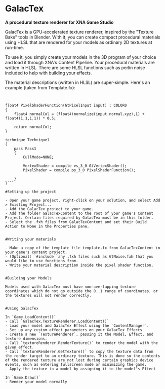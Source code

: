 GalacTex
========

**A procedural texture renderer for XNA Game Studio**

GalacTex is a GPU-accelerated texture renderer, inspired by the "Texture Bake" tools in Blender. With it, you can create compact procedural materials using HLSL that are rendered for your models as ordinary 2D textures at run-time.

To use it, you simply create your models in the 3D program of your choice and load it through XNA's Content Pipeline. Your procedural materials are written in HLSL. There are some HLSL functions such as perlin noise included to help with building your effects.

The material descriptions (written in HLSL) are super-simple. Here's an example (taken from Template.fx):

```#include "GtVertex.fxh"

                    
float4 PixelShaderFunction(GtPixelInput input) : COLOR0
{
	float4 normalCol = (float4(normalize(input.normal.xyz),1) + float4(1,1,1,1)) * 0.5;
	
	return normalCol;
}

technique Technique1
{
    pass Pass1
    {
        CullMode=NONE;
        
        VertexShader = compile vs_3_0 GtVertexShader();
        PixelShader = compile ps_3_0 PixelShaderFunction();
        
    }
}```

#Setting up the project

- Open your game project, right-click on your solution, and select Add > Existing Project...
- Add the GalacTex project to your game.
- Add the folder GalacTexContent to the root of your game's Content Project. Certain files required by GalacTex must be in this folder.
- Select the .fxh files from GalacTexContent and set their Build Action to None in the Properties pane.


#Writing your materials

- Make a copy of the template file template.fx from GalacTexContent in your game's content project.
- (Optional) `#include` any .fxh files such as GtNoise.fxh that you would like to use functions from.
- Write your material description inside the pixel shader function.


#Building your Models

Models used with GalacTex must have non-overlapping texture coordinates which do not go outside the 0..1 range of coordinates, or the textures will not render correctly.


#Using GalacTex

In `Game.LoadContent()`
- Call `GalacTex.TextureRenderer.LoadContent()`
- Load your model and GalacTex Effect using the `ContentManager`.
- Set up any custom effect parameters on your GalacTex Effects
- Create a new `TextureRenderer`, passing it the Model, Effect, and texture dimensions.
- Call `textureRenderer.RenderTexture()` to render the model with the given effect.
- Call `textureRenderer.GetTexture()` to copy the texture data from the render target to an ordinary texture. This is done so the contents of the rendered texture are not lost during certain graphics device events, such as entering fullscreen mode or minimizing the game.
- Apply the texture to a model by assigning it to the model's Effect

In `Game.Draw()`
- Render your model normally